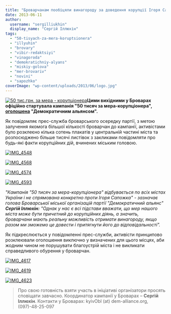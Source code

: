 ```yaml
---
title: "Броварчанам пообіцяли винагороду за доведення корупції Ігоря Сапожка"
date: 2013-06-11
author: 
  username: "sergilliukhin"
  display_name: "Сергій Іллюхін"
tags: 
  - "50-tisyach-za-mera-koruptsionera"
  - "illyuhin"
  - "brovary"
  - "vibir-redaktsiyi"
  - "vinagoroda"
  - "demokratichniy-alyans"
  - "miskiy-golova"
  - "mer-brovariv"
  - "novini"
  - "sapozhko"
coverImage: "wp-content/uploads/2013/06/logo.jpg"
---
```


[![50 тис.грн. за мера - корупціонера](https://mpz.brovary.org/wp-content/uploads/2013/06/logo.jpg "50 тис.грн. за мера - корупціонера")](https://mpz.brovary.org/wp-content/uploads/2013/06/logo.jpg)**Цими вихідними у Броварах офіційно стартувала кампанія "50 тисяч за мера-корупціонера", [оголошена](https://mpz.brovary.org/za-vikrittya-koruptsiynih-diy-igorya-sapozhka-ogolosheno-vinagorodu-v-50-tisyach/) "Демократичним альянсом".** 

Як повідомляє прес-служба броварського осередку партії, з метою залучення якомога більшої кількості броварчан до кампанії, активістами було розклеєно кілька сотень плакатів у центральній частині міста та розпосюджено більше тисячі листівок з закликами повідомляти про будь-які факти корупційних дій, вчинених міським головою.

[![IMG_4548](https://mpz.brovary.org/wp-content/uploads/2013/06/IMG_4548.jpg)](https://mpz.brovary.org/wp-content/uploads/2013/06/IMG_4548.jpg)

[![IMG_4568](https://mpz.brovary.org/wp-content/uploads/2013/06/IMG_4568.jpg)](https://mpz.brovary.org/wp-content/uploads/2013/06/IMG_4568.jpg)

[![IMG_4574](https://mpz.brovary.org/wp-content/uploads/2013/06/IMG_4574.jpg)](https://mpz.brovary.org/wp-content/uploads/2013/06/IMG_4574.jpg)

[![IMG_4593](https://mpz.brovary.org/wp-content/uploads/2013/06/IMG_4593.jpg)](https://mpz.brovary.org/wp-content/uploads/2013/06/IMG_4593.jpg)

_"Кампанія "50 тисяч за мера-корупціонера" відбувається по всіх містах України і не спрямована конкретно проти Ігоря Сапожка" - зазначає голова Броварської міської організацій партії "Демократичний альянс" **Сергій Іллюхін:** "Однак у нас є всі підстави вважати, що мер нашого міста може бути причетний до корупційних діянь, а значить, броварчани мають реальну можливість отримати винагороду, якщо разом ми зможемо це довести і притягнути його до відповідальності"._

Як підкреслюється у повідомленні прес-служби, активісти принципово розклеювали оголошення виключно у визначених для цього місцях, аби жодним чином не порушувати благоустрій міста і не викликати справедливого обурення у броварчан.

[![IMG_4617](https://mpz.brovary.org/wp-content/uploads/2013/06/IMG_4617.jpg)](https://mpz.brovary.org/wp-content/uploads/2013/06/IMG_4617.jpg)

[![IMG_4619](https://mpz.brovary.org/wp-content/uploads/2013/06/IMG_4619.jpg)](https://mpz.brovary.org/wp-content/uploads/2013/06/IMG_4619.jpg)

[![IMG_4623](https://mpz.brovary.org/wp-content/uploads/2013/06/IMG_4623.jpg)](https://mpz.brovary.org/wp-content/uploads/2013/06/IMG_4623.jpg)

> Про свою готовність взяти участь в ініціативі організатори просять сповіщати завчасно. Координатор кампанії у Броварах – **Сергій Іллюхін**. Контакти у Броварах: kyivObl (at) dem-alliance.org, (097)-48-25-097

